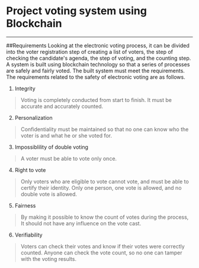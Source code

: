 # Project voting system using Blockchain
--------

##Requirements
Looking at the electronic voting process, it can be divided into the voter registration step of creating a list of voters, the step of checking the candidate's agenda, the step of voting, and the counting step. A system is built using blockchain technology so that a series of processes are safely and fairly voted. The built system must meet the requirements. The requirements related to the safety of electronic voting are as follows.
1. Integrity
> Voting is completely conducted from start to finish. It must be accurate and accurately counted.
2. Personalization
> Confidentiality must be maintained so that no one can know who the voter is and what he or she voted for. 
3. Impossiblility of double voting
> A voter must be able to vote only once. 
4. Right to vote
> Only voters who are eligible to vote cannot vote, and must be able to certify their identity. Only one person, one vote is allowed, and no double vote is allowed.
5. Fairness
> By making it possible to know the count of votes during the process, It should not have any influence on the vote cast.
6. Verifiability
> Voters can check their votes and know if their votes were correctly counted. Anyone can check the vote count, so no one can tamper with the voting results. 
